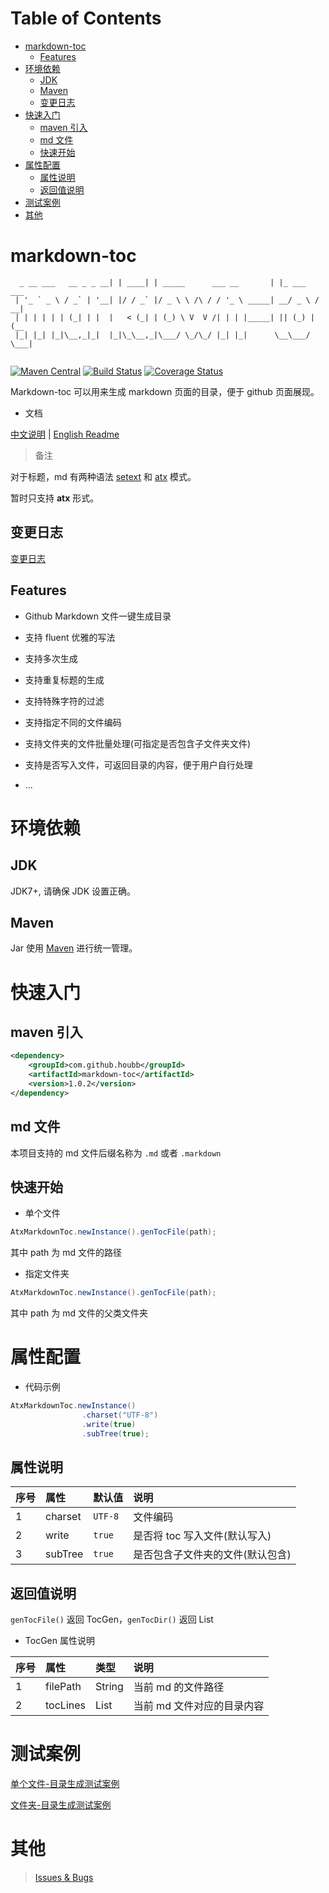 # Table of Contents

* [markdown-toc](#markdown-toc)
  * [Features](#features)
* [环境依赖](#环境依赖)
  * [JDK](#jdk)
  * [Maven](#maven)
  * [变更日志](#变更日志)
* [快速入门](#快速入门)
  * [maven 引入](#maven-引入)
  * [md 文件](#md-文件)
  * [快速开始](#快速开始)
* [属性配置](#属性配置)
  * [属性说明](#属性说明)
  * [返回值说明](#返回值说明)
* [测试案例](#测试案例)
* [其他](#其他)


# markdown-toc


```
  _ __ ___   __ _ _ __| | ____| | _____      ___ __       | |_ ___   ___ 
 | '_ ` _ \ / _` | '__| |/ / _` |/ _ \ \ /\ / / '_ \ _____| __/ _ \ / __|
 | | | | | | (_| | |  |   < (_| | (_) \ V  V /| | | |_____| || (_) | (__ 
 |_| |_| |_|\__,_|_|  |_|\_\__,_|\___/ \_/\_/ |_| |_|      \__\___/ \___|
 
```

[![Maven Central](https://maven-badges.herokuapp.com/maven-central/com.github.houbb/markdown-toc/badge.svg)](http://mvnrepository.com/artifact/com.github.houbb/markdown-toc)
[![Build Status](https://www.travis-ci.org/houbb/markdown-toc.svg?branch=release_1.0.2)](https://www.travis-ci.org/houbb/markdown-toc?branch=release_1.0.2)
[![Coverage Status](https://coveralls.io/repos/github/houbb/markdown-toc/badge.svg?branch=release_1.0.2)](https://coveralls.io/github/houbb/markdown-toc?branch=release_1.0.2)

Markdown-toc 可以用来生成 markdown 页面的目录，便于 github 页面展现。


- 文档

[中文说明](README.md) | [English Readme](README-ENGLISH.md)

> 备注

对于标题，md 有两种语法 [setext](http://docutils.sourceforge.net/mirror/setext.html) 
和 [atx](http://www.aaronsw.com/2002/atx/) 模式。

暂时只支持 **atx** 形式。

## 变更日志

[变更日志](doc/changelog/CHANGELOG.md)

## Features

- Github Markdown 文件一键生成目录

- 支持 fluent 优雅的写法

- 支持多次生成

- 支持重复标题的生成

- 支持特殊字符的过滤

- 支持指定不同的文件编码

- 支持文件夹的文件批量处理(可指定是否包含子文件夹文件)

- 支持是否写入文件，可返回目录的内容，便于用户自行处理

- ...

# 环境依赖

## JDK 

JDK7+, 请确保 JDK 设置正确。

## Maven

Jar 使用 [Maven](http://maven.apache.org/) 进行统一管理。 



# 快速入门

## maven 引入

```xml
<dependency>
    <groupId>com.github.houbb</groupId>
    <artifactId>markdown-toc</artifactId>
    <version>1.0.2</version>
</dependency>
```

## md 文件

本项目支持的 md 文件后缀名称为 `.md` 或者 `.markdown`

## 快速开始

- 单个文件

```java
AtxMarkdownToc.newInstance().genTocFile(path);
```

其中 path 为 md 文件的路径

- 指定文件夹

```java
AtxMarkdownToc.newInstance().genTocFile(path);
```

其中 path 为 md 文件的父类文件夹

# 属性配置

- 代码示例

```java
AtxMarkdownToc.newInstance()
                .charset("UTF-8")
                .write(true)
                .subTree(true);
```

## 属性说明 

| 序号 | 属性 | 默认值 |  说明 |
|:----|:----|:----|:----|
| 1 | charset | `UTF-8` | 文件编码 | 
| 2 | write | `true` | 是否将 toc 写入文件(默认写入) | 
| 3 | subTree | `true` | 是否包含子文件夹的文件(默认包含) | 

## 返回值说明

`genTocFile()` 返回 TocGen，`genTocDir()` 返回 List<TocGen>

- TocGen 属性说明

| 序号 | 属性 |  类型 |  说明 |
|:----|:----|:----| :----|
| 1 | filePath | String | 当前 md 的文件路径 |
| 2 | tocLines | List<String> | 当前 md 文件对应的目录内容 |

# 测试案例

[单个文件-目录生成测试案例](https://github.com/houbb/markdown-toc/blob/release_1.0.2/src/test/java/com/github/houbb/markdown/toc/core/impl/AtxMarkdownTocFileTest.java)

[文件夹-目录生成测试案例](https://github.com/houbb/markdown-toc/blob/release_1.0.2/src/test/java/com/github/houbb/markdown/toc/core/impl/AtxMarkdownTocDirTest.java)

# 其他

> [Issues & Bugs](https://github.com/houbb/markdown-toc/issues)
